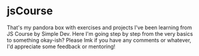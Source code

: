 # jsCourse
That's my pandora box with exercises and projects I've been learning from JS Course by Simple Dev. 
Here I'm going step by step from the very basics to something okay-ish? 
Please lmk if you have any comments or whatever, I'd appreciate some feedback or mentoring!
